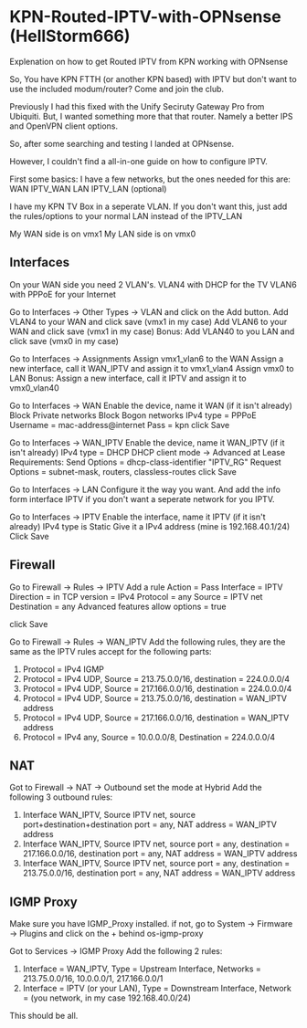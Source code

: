 # KPN-Routed-IPTV-with-OPNsense (HellStorm666)
Explenation on how to get Routed IPTV from KPN working with OPNsense

So, You have KPN FTTH (or another KPN based) with IPTV but don't want to use the included modum/router?
Come and join the club.

Previously I had this fixed with the Unify Seciruty Gateway Pro from Ubiquiti.
But, I wanted something more that that router. Namely a better IPS and OpenVPN client options.

So, after some searching and testing I landed at OPNsense.

However, I couldn't find a all-in-one guide on how to configure IPTV.

First some basics:
I have a few networks, but the ones needed for this are:
WAN
IPTV_WAN
LAN
IPTV_LAN (optional)

I have my KPN TV Box in a seperate VLAN. If you don't want this, just add the rules/options to your normal LAN instead of the IPTV_LAN

My WAN side is on vmx1
My LAN side is on vmx0

## Interfaces
On your WAN side you need 2 VLAN's.
VLAN4 with DHCP for the TV
VLAN6 with PPPoE for your Internet

Go to Interfaces -> Other Types -> VLAN and click on the Add button.
Add VLAN4 to your WAN and click save (vmx1 in my case)
Add VLAN6 to your WAN and click save (vmx1 in my case)
Bonus: Add VLAN40 to you LAN and click save (vmx0 in my case)

Go to Interfaces -> Assignments
Assign vmx1_vlan6 to the WAN
Assign a new interface, call it WAN_IPTV and assign it to vmx1_vlan4
Assign vmx0 to LAN
Bonus: Assign a new interface, call it IPTV and assign it to vmx0_vlan40

Go to Interfaces -> WAN
Enable the device, name it WAN (if it isn't already)
Block Private networks
Block Bogon networks
IPv4 type = PPPoE
Username = mac-address@internet
Pass = kpn
click Save

Go to Interfaces -> WAN_IPTV
Enable the device, name it WAN_IPTV (if it isn't already)
IPv4 type = DHCP
DHCP client mode -> Advanced
at Lease Requirements:
Send Options = dhcp-class-identifier "IPTV_RG"
Request Options = subnet-mask, routers, classless-routes
click Save

Go to Interfaces -> LAN
Configure it the way you want. And add the info form interface IPTV if you don't want a seperate network for you IPTV.

Go to Interfaces -> IPTV
Enable the interface, name it IPTV (if it isn't already)
IPv4 type is Static
Give it a IPv4 address (mine is 192.168.40.1/24)
Click Save

## Firewall
Go to Firewall -> Rules -> IPTV
Add a rule
Action = Pass
Interface = IPTV
Direction = in
TCP version = IPv4
Protocol = any
Source = IPTV net
Destination = any
Advanced features
allow options = true

click Save

Go to Firewall -> Rules -> WAN_IPTV
Add the following rules, they are the same as the IPTV rules accept for the following parts:
1. Protocol = IPv4 IGMP
2. Protocol = IPv4 UDP, Source = 213.75.0.0/16, destination = 224.0.0.0/4
3. Protocol = IPv4 UDP, Source = 217.166.0.0/16, destination = 224.0.0.0/4
4. Protocol = IPv4 UDP, Source = 213.75.0.0/16, destination = WAN_IPTV address
5. Protocol = IPv4 UDP, Source = 217.166.0.0/16, destination = WAN_IPTV address
6. Protocol = IPv4 any, Source = 10.0.0.0/8, Destination = 224.0.0.0/4

## NAT
Got to Firewall -> NAT -> Outbound
set the mode at Hybrid
Add the following 3 outbound rules:
1. Interface WAN_IPTV, Source IPTV net, source port+destination+destination port = any, NAT address = WAN_IPTV address
2. Interface WAN_IPTV, Source IPTV net, source port = any, destination = 217.166.0.0/16, destination port = any, NAT address = WAN_IPTV address
3. Interface WAN_IPTV, Source IPTV net, source port = any, destination = 213.75.0.0/16, destination port = any, NAT address = WAN_IPTV address

## IGMP Proxy
Make sure you have IGMP_Proxy installed.
if not, go to System -> Firmware -> Plugins and click on the + behind os-igmp-proxy

Got to Services -> IGMP Proxy
Add the following 2 rules:
1. Interface = WAN_IPTV, Type = Upstream Interface, Networks = 213.75.0.0/16, 10.0.0.0/1, 217.166.0.0/1
2. Interface = IPTV (or your LAN), Type = Downstream Interface, Network = (you network, in my case 192.168.40.0/24)

This should be all.
